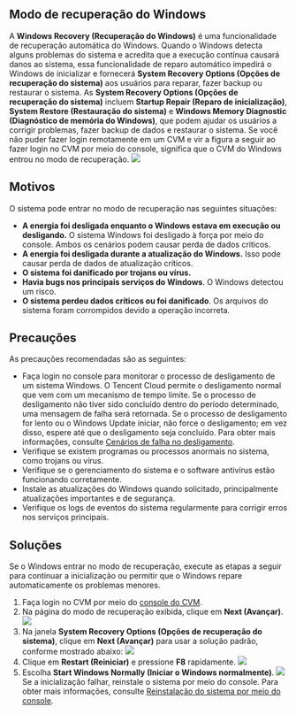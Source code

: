 ## Modo de recuperação do Windows

A **Windows Recovery (Recuperação do Windows)** é uma funcionalidade de recuperação automática do Windows. Quando o Windows detecta alguns problemas do sistema e acredita que a execução contínua causará danos ao sistema, essa funcionalidade de reparo automático impedirá o Windows de inicializar e fornecerá **System Recovery Options (Opções de recuperação do sistema)** aos usuários para reparar, fazer backup ou restaurar o sistema. 
As **System Recovery Options (Opções de recuperação do sistema)** incluem **Startup Repair (Reparo de inicialização)**, **System Restore (Restauração do sistema)** e **Windows Memory Diagnostic (Diagnóstico de memória do Windows)**, que podem ajudar os usuários a corrigir problemas, fazer backup de dados e restaurar o sistema.
Se você não puder fazer login remotamente em um CVM e vir a figura a seguir ao fazer login no CVM por meio do console, significa que o CVM do Windows entrou no modo de recuperação.
![](//mc.qcloudimg.com/static/img/e278c336a415066dcb8fc58333395ac3/image.png)

## Motivos
O sistema pode entrar no modo de recuperação nas seguintes situações:
- **A energia foi desligada enquanto o Windows estava em execução ou desligando.** O sistema Windows foi desligado à força por meio do console. Ambos os cenários podem causar perda de dados críticos.
- **A energia foi desligada durante a atualização do Windows.** Isso pode causar perda de dados de atualização críticos.
- **O sistema foi danificado por trojans ou vírus.**
- **Havia bugs nos principais serviços do Windows**. O Windows detectou um risco.
- **O sistema perdeu dados críticos ou foi danificado**. Os arquivos do sistema foram corrompidos devido a operação incorreta.

## Precauções
As precauções recomendadas são as seguintes:
 - Faça login no console para monitorar o processo de desligamento de um sistema Windows. O Tencent Cloud permite o desligamento normal que vem com um mecanismo de tempo limite. Se o processo de desligamento não tiver sido concluído dentro do período determinado, uma mensagem de falha será retornada. Se o processo de desligamento for lento ou o Windows Update iniciar, não force o desligamento; em vez disso, espere até que o desligamento seja concluído. Para obter mais informações, consulte [Cenários de falha no desligamento](https://intl.cloud.tencent.com/document/product/213/2917#shutdown-failure-scenarios).
 - Verifique se existem programas ou processos anormais no sistema, como trojans ou vírus.
 - Verifique se o gerenciamento do sistema e o software antivírus estão funcionando corretamente.
 - Instale as atualizações do Windows quando solicitado, principalmente atualizações importantes e de segurança.
 - Verifique os logs de eventos do sistema regularmente para corrigir erros nos serviços principais.

## Soluções
 Se o Windows entrar no modo de recuperação, execute as etapas a seguir para continuar a inicialização ou permitir que o Windows repare automaticamente os problemas menores.
1. Faça login no CVM por meio do [console do CVM](https://console.cloud.tencent.com/cvm).
2. Na página do modo de recuperação exibida, clique em **Next (Avançar)**.
![](//mc.qcloudimg.com/static/img/94a1cf0f55d2c449a9d026bbbad5e4cd/image.png)
3. Na janela **System Recovery Options (Opções de recuperação do sistema)**, clique em **Next (Avançar)** para usar a solução padrão, conforme mostrado abaixo:
![](//mc.qcloudimg.com/static/img/d178865f822d2146eb3bb58f1b851294/image.png)
4. Clique em **Restart (Reiniciar)** e pressione **F8** rapidamente.
![](//mc.qcloudimg.com/static/img/ab2fdd697015fcb7e53b287052086b65/image.png)
5. Escolha **Start Windows Normally (Iniciar o Windows normalmente)**.
 ![](https://main.qcloudimg.com/raw/c3c62a6d77a2fe41d0ad02899faa06ed.png)
Se a inicialização falhar, reinstale o sistema por meio do console. Para obter mais informações, consulte [Reinstalação do sistema por meio do console](https://intl.cloud.tencent.com/document/product/213/4933#useConsole).


